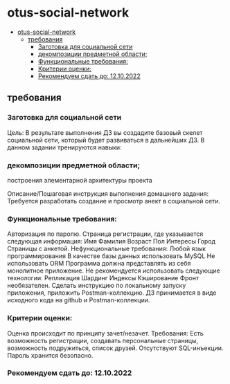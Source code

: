 # otus-social-network

- [otus-social-network](#otus-social-network)
  - [требования](#требования)
    - [Заготовка для социальной сети](#заготовка-для-социальной-сети)
    - [декомпозиции предметной области;](#декомпозиции-предметной-области)
    - [Функциональные требования:](#функциональные-требования)
    - [Критерии оценки:](#критерии-оценки)
    - [Рекомендуем сдать до: 12.10.2022](#рекомендуем-сдать-до-12102022)

## требования 

### Заготовка для социальной сети
Цель:
В результате выполнения ДЗ вы создадите базовый скелет социальной сети, который будет развиваться в дальнейших ДЗ.
В данном задании тренируются навыки:

### декомпозиции предметной области;
построения элементарной архитектуры проекта

Описание/Пошаговая инструкция выполнения домашнего задания:
Требуется разработать создание и просмотр анект в социальной сети.
### Функциональные требования:

Авторизация по паролю.
Страница регистрации, где указывается следующая информация:
Имя
Фамилия
Возраст
Пол
Интересы
Город
Страницы с анкетой.
Нефункциональные требования:
Любой язык программирования
В качестве базы данных использовать MySQL
Не использовать ORM
Программа должна представлять из себя монолитное приложение.
Не рекомендуется использовать следующие технологии:
Репликация
Шардинг
Индексы
Кэширование
Фронт необязателен.
Сделать инструкцию по локальному запуску приложения, приложить Postman-коллекцию.
ДЗ принимается в виде исходного кода на github и Postman-коллекции.

### Критерии оценки:
Оценка происходит по принципу зачет/незачет.
Требования:
Есть возможность регистрации, создавать персональные страницы, возможность подружиться, список друзей.
Отсутствуют SQL-инъекции.
Пароль хранится безопасно.

### Рекомендуем сдать до: 12.10.2022
